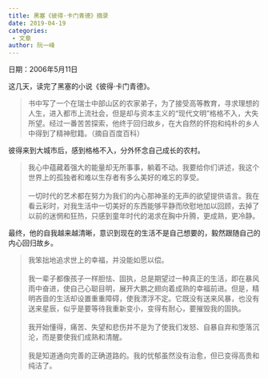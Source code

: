 ```yaml
---
title: 黑塞《彼得·卡门青德》摘录
date: 2019-04-19
categories:
 - 文章
author: 阮一峰
---
```


日期：2006年5月11日

这几天，读完了黑塞的小说《彼得·卡门青德》。

>书中写了一个在瑞士中部山区的农家弟子，为了接受高等教育，寻求理想的人生，进入都市上流社会，但是却与资本主义的“现代文明”格格不入，大失所望。经过一番苦苦探索，他终于回归故乡，在大自然的怀抱和纯朴的乡人中得到了精神慰籍。（摘自百度百科）

彼得来到大城市后，感到格格不入，分外怀念自己成长的农村。

> 我心中蕴藏着强大的能量却无所事事，躺着不动。我要给你们讲述，我这个世界上的孤独者和难以生存者有多么美好的难忘的享受。<br><br>
> 一切时代的艺术都在努力为我们的内心那神圣的无声的欲望提供语言。我在看云彩时，对我生活中一切美好的东西能够平静而欣慰地加以回顾，去掉了以前的迷惘和狂热，只感到童年时代的渴求在胸中升腾，更成熟，更冷静。

最终，他的自我越来越清晰，意识到现在的生活不是自己想要的，毅然跟随自己的内心回归故乡。

>我笨拙地追求世上的幸福，并没能如愿以偿。<br><br>
>我一辈子都像孩子一样胆怯、固执，总是期望过一种真正的生活，即在暴风雨中奋进，使自己心聪目明，展开大鹏之翅向着成熟的幸福前进。但是，精明吝啬的生活却设置重重障碍，使我漂浮不定。它既没有送来风暴，也没有送来星辰，似乎是要等待我重新变小，变得有耐心，要摧毁我的固执。<br><br>
> 我开始懂得，痛苦、失望和悲伤并不是为了使我们发怒、自暴自弃和堕落沉沦，而是要使我们成熟和清醒。<br><br>
> 我是知道通向完善的正确道路的。我的忧郁虽然没有治愈，但已变得高贵和纯洁了。
